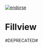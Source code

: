[![endorse](https://api.coderwall.com/lukemadhanga/endorsecount.png)](https://coderwall.com/lukemadhanga)

Fillview
========

#DEPRECATED#
